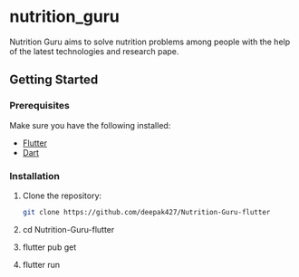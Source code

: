 # nutrition_guru

Nutrition Guru aims to solve nutrition problems among people with the help of the latest technologies and research pape. 

## Getting Started

### Prerequisites

Make sure you have the following installed:

- [Flutter](https://flutter.dev/docs/get-started/install)
- [Dart](https://dart.dev/get-dart)

### Installation

1. Clone the repository:

   ```bash
   git clone https://github.com/deepak427/Nutrition-Guru-flutter
   
2. cd Nutrition-Guru-flutter

3. flutter pub get

4. flutter run


